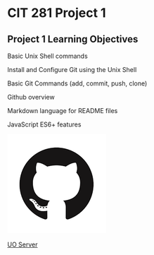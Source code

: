 # CIT 281 Project 1

## Project 1 Learning Objectives

<p> Basic Unix Shell commands
<p> Install and Configure Git using the Unix Shell
<p> Basic Git Commands (add, commit, push, clone)
<p> Github overview
<p> Markdown language for README files
<p> JavaScript ES6+ features

![Github logo](images/Git-Octocat.png)

[UO Server](https://pages.uoregon.edu/jsandil2/281/)

